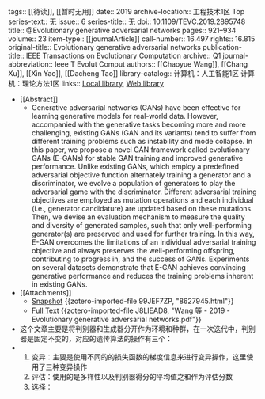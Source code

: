 tags:: [[待读]], [[暂时无用]]
date:: 2019
archive-location:: 工程技术1区 Top
series-text:: 无
issue:: 6
series-title:: 无
doi:: 10.1109/TEVC.2019.2895748
title:: @Evolutionary generative adversarial networks
pages:: 921–934
volume:: 23
item-type:: [[journalArticle]]
call-number:: 16.497
rights:: 16.815
original-title:: Evolutionary generative adversarial networks
publication-title:: IEEE Transactions on Evolutionary Computation
archive:: Q1
journal-abbreviation:: Ieee T Evolut Comput
authors:: [[Chaoyue Wang]], [[Chang Xu]], [[Xin Yao]], [[Dacheng Tao]]
library-catalog:: 计算机：人工智能1区  计算机：理论方法1区
links:: [Local library](zotero://select/library/items/WT9XWB6B), [Web library](https://www.zotero.org/users/8746250/items/WT9XWB6B)

- [[Abstract]]
	- Generative adversarial networks (GANs) have been effective for learning generative models for real-world data. However, accompanied with the generative tasks becoming more and more challenging, existing GANs (GAN and its variants) tend to suffer from different training problems such as instability and mode collapse. In this paper, we propose a novel GAN framework called evolutionary GANs (E-GANs) for stable GAN training and improved generative performance. Unlike existing GANs, which employ a predefined adversarial objective function alternately training a generator and a discriminator, we evolve a population of generators to play the adversarial game with the discriminator. Different adversarial training objectives are employed as mutation operations and each individual (i.e., generator candidature) are updated based on these mutations. Then, we devise an evaluation mechanism to measure the quality and diversity of generated samples, such that only well-performing generator(s) are preserved and used for further training. In this way, E-GAN overcomes the limitations of an individual adversarial training objective and always preserves the well-performing offspring, contributing to progress in, and the success of GANs. Experiments on several datasets demonstrate that E-GAN achieves convincing generative performance and reduces the training problems inherent in existing GANs.
- [[Attachments]]
	- [Snapshot](https://ieeexplore.ieee.org/abstract/document/8627945/) {{zotero-imported-file 99JEF7ZP, "8627945.html"}}
	- [Full Text](https://arxiv.org/pdf/1803.00657) {{zotero-imported-file J8LIEAD8, "Wang 等 - 2019 - Evolutionary generative adversarial networks.pdf"}}
- 这个文章主要是将判别器和生成器分开作为环境和种群，在一次迭代中，判别器是固定不变的，对应的遗传算法的操作有三个：
- 1. 变异：主要是使用不同的的损失函数的梯度信息来进行变异操作，这里使用了三种变异操作
  2. 评估：使用的是多样性以及判别器得分的平均值之和作为评估分数
  3. 选择：